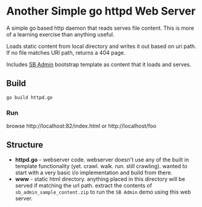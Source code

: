 # Another Simple go httpd Web Server
A simple go based http daemon that reads serves file content. 
This is more of a learning exercise than anything useful.

Loads static content from local directory and writes it out based on uri path. If no file matches URI path, returns a 404 page.

Includes [SB Admin](https://github.com/startbootstrap/startbootstrap-sb-admin) bootstrap template as content that it loads and serves.

## Build 
```
go build httpd.go
```

### Run
browse http://localhost:82/index.html or http://localhost/foo


## Structure

- **httpd.go** - webserver code. webserver doesn't use any of the built in template functionality (yet. crawl. walk. run. still crawling). wanted to start with a very basic i/o implementation and build from there.
- **www** - static html directory. anything placed in this directory will be served if matching the url path. extract the contents of `sb_admin_sample_content.zip` to run the `SB Admin` demo using this web server.